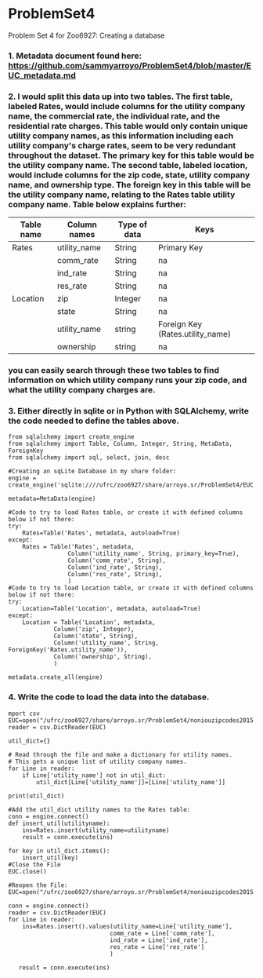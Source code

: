 # ProblemSet4
Problem Set 4 for Zoo6927: Creating a database


### 1. Metadata document found here: https://github.com/sammyarroyo/ProblemSet4/blob/master/EUC_metadata.md

### 2. I would split this data up into two tables. The first table, labeled Rates, would include columns for the utility company name, the commercial rate, the individual rate, and the residential rate charges. This table would only contain unique utility company names, as this information including each utility company's charge rates, seem to be very redundant throughout the dataset. The primary key for this table would be the utility company name. The second table, labeled location, would include columns for the zip code, state, utility company name, and ownership type. The foreign key in this table will be the utility company name, relating to the Rates table utility company name. Table below explains further: 
| Table name | Column names | Type of data | Keys | 
| --- | --- | --- | --- |
| Rates | utility_name | String | Primary Key | 
| | comm_rate | String | na |
| | ind_rate | String | na |
| | res_rate | String | na | 
| Location | zip | Integer | na |
| | state | String | na | 
| | utility_name | string | Foreign Key (Rates.utility_name) | 
| | ownership | string | na | 
 ### you can easily search through these two tables to find information on which utility company runs your zip code, and what the utility company charges are.  
 
 ### 3. Either directly in sqlite or in Python with SQLAlchemy, write the code needed to define the tables above.
```
from sqlalchemy import create_engine
from sqlalchemy import Table, Column, Integer, String, MetaData, ForeignKey
from sqlalchemy import sql, select, join, desc

#Creating an sqLite Database in my share folder:
engine = create_engine('sqlite:////ufrc/zoo6927/share/arroyo.sr/ProblemSet4/EUC.sqlite')

metadata=MetaData(engine)

#Code to try to load Rates table, or create it with defined columns below if not there:
try:
    Rates=Table('Rates', metadata, autoload=True)
except:
    Rates = Table('Rates', metadata,
                 Column('utility_name', String, primary_key=True),
                 Column('comm_rate', String),
                 Column('ind_rate', String),
                 Column('res_rate', String),
                 )
#Code to try to load Location table, or create it with defined columns below if not there:    
try:
    Location=Table('Location', metadata, autoload=True)
except:
    Location = Table('Location', metadata,
             Column('zip', Integer),
             Column('state', String),
             Column('utility_name', String, ForeignKey('Rates.utility_name')),
             Column('ownership', String),
             )    

metadata.create_all(engine)
```

### 4. Write the code to load the data into the database. 

```
mport csv
EUC=open("/ufrc/zoo6927/share/arroyo.sr/ProblemSet4/noniouzipcodes2015.csv")
reader = csv.DictReader(EUC)

util_dict={}

# Read through the file and make a dictionary for utility names.
# This gets a unique list of utility company names.
for Line in reader:
    if Line['utility_name'] not in util_dict:
        util_dict[Line['utility_name']]=[Line['utility_name']]

print(util_dict)

#Add the util_dict utility names to the Rates table:
conn = engine.connect()
def insert_util(utilityname):
    ins=Rates.insert(utility_name=utilityname)
    result = conn.execute(ins)

for key in util_dict.items():
    insert_util(key)
#Close the File
EUC.close()

#Reopen the File:
EUC=open("/ufrc/zoo6927/share/arroyo.sr/ProblemSet4/noniouzipcodes2015.csv")

conn = engine.connect()
reader = csv.DictReader(EUC)
for Line in reader:
    ins=Rates.insert().values(utility_name=Line['utility_name'],
                             comm_rate = Line['comm_rate'],
                             ind_rate = Line['ind_rate'],
                             res_rate = Line['res_rate']
                             )
    
   result = conn.execute(ins)
```
